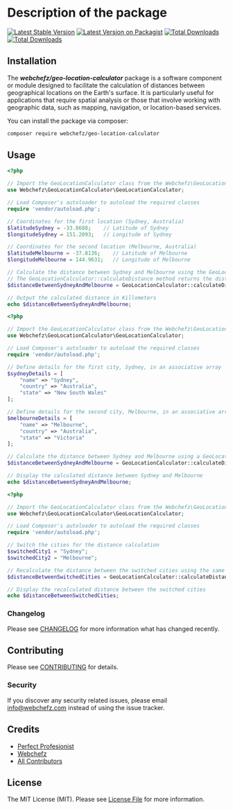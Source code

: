 # Description of the package

[![Latest Stable Version](https://poser.pugx.org/webchefz/geo-location-calculator/version.svg?style=flat-square)](https://packagist.org/packages/webchefz/geo-location-calculator)
[![Latest Version on Packagist](https://img.shields.io/packagist/v/webchefz/geo-location-calculator.svg?style=flat-square)](https://packagist.org/packages/webchefz/geo-location-calculator)
[![Total Downloads](https://img.shields.io/packagist/dt/webchefz/geo-location-calculator.svg?style=flat-square)](https://packagist.org/packages/webchefz/geo-location-calculator)
[![Total Downloads](https://poser.pugx.org/webchefz/geo-location-calculator/require/php?style=flat-square)](https://packagist.org/packages/webchefz/geo-location-calculator)



## Installation
The ***webchefz/geo-location-calculator*** package is a software component or module designed to facilitate the calculation of distances between geographical locations on the Earth's surface. It is particularly useful for applications that require spatial analysis or those that involve working with geographic data, such as mapping, navigation, or location-based services.

You can install the package via composer:

```bash
composer require webchefz/geo-location-calculator
```

## Usage

```php
<?php

// Import the GeoLocationCalculator class from the Webchefz\GeoLocationCalculator namespace
use Webchefz\GeoLocationCalculator\GeoLocationCalculator;

// Load Composer's autoloader to autoload the required classes
require 'vendor/autoload.php';

// Coordinates for the first location (Sydney, Australia)
$latitudeSydney = -33.8688;    // Latitude of Sydney
$longitudeSydney = 151.2093;   // Longitude of Sydney

// Coordinates for the second location (Melbourne, Australia)
$latitudeMelbourne = -37.8136;    // Latitude of Melbourne
$longitudeMelbourne = 144.9631;   // Longitude of Melbourne

// Calculate the distance between Sydney and Melbourne using the GeoLocationCalculator class
// The GeoLocationCalculator::calculateDistance method returns the distance in kilometers
$distanceBetweenSydneyAndMelbourne = GeoLocationCalculator::calculateDistance($latitudeSydney, $longitudeSydney, $latitudeMelbourne, $longitudeMelbourne);

// Output the calculated distance in Killometers
echo $distanceBetweenSydneyAndMelbourne;

```


```php
<?php

// Import the GeoLocationCalculator class from the Webchefz\GeoLocationCalculator namespace
use Webchefz\GeoLocationCalculator\GeoLocationCalculator;

// Load Composer's autoloader to autoload the required classes
require 'vendor/autoload.php';

// Define details for the first city, Sydney, in an associative array
$sydneyDetails = [
    "name" => "Sydney",
    "country" => "Australia",
    "state" => "New South Wales"
];

// Define details for the second city, Melbourne, in an associative array
$melbourneDetails = [
    "name" => "Melbourne",
    "country" => "Australia",
    "state" => "Victoria"
];

// Calculate the distance between Sydney and Melbourne using a GeoLocationCalculator class
$distanceBetweenSydneyAndMelbourne = GeoLocationCalculator::calculateDistanceBetweenDefinedCities($sydneyDetails, $melbourneDetails);

// Display the calculated distance between Sydney and Melbourne
echo $distanceBetweenSydneyAndMelbourne;

```

```php
<?php

// Import the GeoLocationCalculator class from the Webchefz\GeoLocationCalculator namespace
use Webchefz\GeoLocationCalculator\GeoLocationCalculator;

// Load Composer's autoloader to autoload the required classes
require 'vendor/autoload.php';

// Switch the cities for the distance calculation
$switchedCity1 = "Sydney";
$switchedCity2 = "Melbourne";

// Recalculate the distance between the switched cities using the same GeoLocationCalculator class
$distanceBetweenSwitchedCities = GeoLocationCalculator::calculateDistanceBetweenDefinedCities($switchedCity1, $switchedCity2);

// Display the recalculated distance between the switched cities
echo $distanceBetweenSwitchedCities;

```

### Changelog

Please see [CHANGELOG](CHANGELOG.md) for more information what has changed recently.

## Contributing

Please see [CONTRIBUTING](CONTRIBUTING.md) for details.

### Security

If you discover any security related issues, please email info@webchefz.com instead of using the issue tracker.

## Credits

-   [Perfect Profesionist](https://github.com/perfectprofesionist)
-   [Webchefz](https://www.webchefz.com) 
-   [All Contributors](../../contributors)

## License

The MIT License (MIT). Please see [License File](LICENSE.md) for more information.


